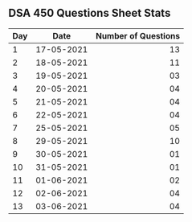 ## DSA 450 Questions Sheet Stats

| Day |    Date    | Number of Questions |
| --- | :--------: | ------------------: |
| 1   | 17-05-2021 |                  13 |
| 2   | 18-05-2021 |                  11 |
| 3   | 19-05-2021 |                  03 |
| 4   | 20-05-2021 |                  04 |
| 5   | 21-05-2021 |                  04 |
| 6   | 22-05-2021 |                  04 |
| 7   | 25-05-2021 |                  05 |
| 8   | 29-05-2021 |                  10 |
| 9   | 30-05-2021 |                  01 |
| 10  | 31-05-2021 |                  01 |
| 11  | 01-06-2021 |                  02 |
| 12  | 02-06-2021 |                  04 |
| 13  | 03-06-2021 |                  04 |
